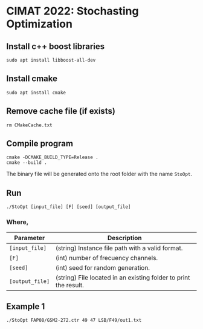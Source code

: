 # CIMAT 2022: Stochasting Optimization

## Install c++ boost libraries
```
sudo apt install libboost-all-dev
```


## Install cmake
```
sudo apt install cmake
```

## Remove cache file (if exists)
```
rm CMakeCache.txt
```

## Compile program
```
cmake -DCMAKE_BUILD_TYPE=Release .
cmake --build .
```
The binary file will be generated onto the root folder with the name ```StoOpt```.

## Run
```
./StoOpt [input_file] [F] [seed] [output_file]
```

### Where,

| Parameter       | Description                                                      |
|-----------------|------------------------------------------------------------------|
| `[input_file]`  | (string) Instance file path with a valid format.                 |
| `[F]`           | (int) number of frecuency channels.                              |
 | `[seed]`        | (int) seed for random generation.                                |
| `[output_file]` | (string) File located in an existing folder to print the result. |

## Example 1
```
./StoOpt FAP08/GSM2-272.ctr 49 47 LSB/F49/out1.txt
```
